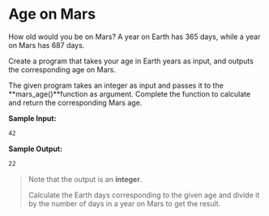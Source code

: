 # Age on Mars


How old would you be on Mars?
A year on Earth has 365 days, while a year on Mars has 687 days.

Create a program that takes your age in Earth years as input, and outputs the corresponding age on Mars.

The given program takes an integer as input and passes it to the **mars_age()**function as argument.
Complete the function to calculate and return the corresponding Mars age.

**Sample Input:**
```markdown
42
```

**Sample Output:**
```markdown
22
```


> Note that the output is an **integer**.
> 
>  Calculate the Earth days corresponding to the given age and divide it by the number of days in a year on Mars to get the result.
